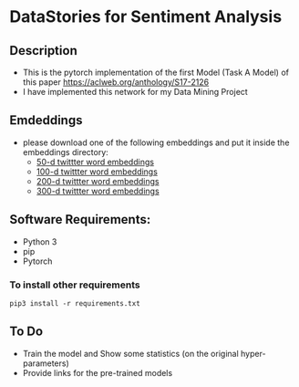 # DataStories for Sentiment Analysis

## Description
- This is the pytorch implementation of the first Model (Task A Model) of this paper https://aclweb.org/anthology/S17-2126
- I have implemented this network for my Data Mining Project

## Emdeddings
- please download one of the following embeddings and put it inside the embeddings directory:
    - [50-d twittter word embeddings](https://mega.nz/#!zsQXmZYI!M_y65hkHdY88iC3I8Yeo7N9IRBI4D9mrpz016fqiXwQ)
    - [100-d twittter word embeddings](https://mega.nz/#!OsYTjIrQ!gLp6YLa0A3ncXjaUffbgL2RtUI74bvSkUKpflAS0OyQ)
    - [200-d twittter word embeddings](https://mega.nz/#!W5BXBISB!Vu19nme_shT3RjVL4Pplu8PuyaRH5M5WaNwTYK4Rxes)
    - [300-d twittter word embeddings](https://mega.nz/#!u4hFAJpK!UeZ5ERYod-SwrekW-qsPSsl-GYwLFQkh06lPTR7K93I)

## Software Requirements:
- Python 3
- pip
- Pytorch

### To install other requirements
```
pip3 install -r requirements.txt
```

## To Do
- Train the model and Show some statistics (on the original hyper-parameters)
- Provide links for the pre-trained models